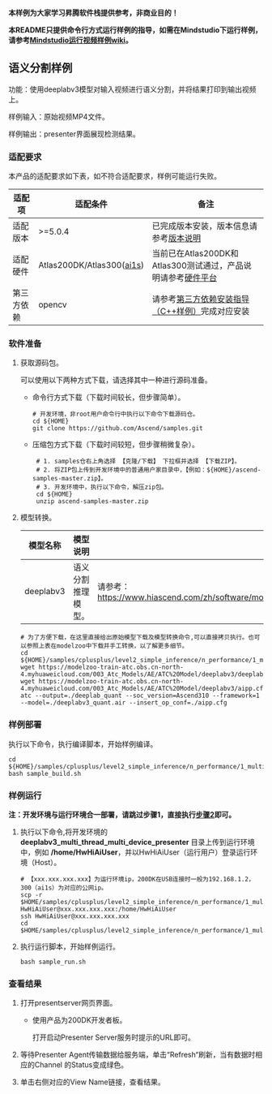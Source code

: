 **本样例为大家学习昇腾软件栈提供参考，非商业目的！**

**本README只提供命令行方式运行样例的指导，如需在Mindstudio下运行样例，请参考[Mindstudio运行视频样例wiki](https://github.com/Ascend/samples/wikis/Mindstudio%E8%BF%90%E8%A1%8C%E8%A7%86%E9%A2%91%E6%A0%B7%E4%BE%8B?sort_id=3170138)。**

## 语义分割样例

功能：使用deeplabv3模型对输入视频进行语义分割，并将结果打印到输出视频上。  

样例输入：原始视频MP4文件。    

样例输出：presenter界面展现检测结果。

### 适配要求

本产品的适配要求如下表，如不符合适配要求，样例可能运行失败。

| 适配项     | 适配条件                                                     | 备注                                                         |
| ---------- | ------------------------------------------------------------ | ------------------------------------------------------------ |
| 适配版本   | >=5.0.4                                                    | 已完成版本安装，版本信息请参考[版本说明](https://ascend.huawei.com/zh/#/software/cann/notice) |
| 适配硬件   | Atlas200DK/Atlas300([ai1s](https://support.huaweicloud.com/productdesc-ecs/ecs_01_0047.html#ecs_01_0047__section78423209366)) | 当前已在Atlas200DK和Atlas300测试通过，产品说明请参考[硬件平台](https://ascend.huawei.com/zh/#/hardware/product) |
| 第三方依赖 | opencv                                     | 请参考[第三方依赖安装指导（C++样例）](../../../environment)完成对应安装 |


### 软件准备

1. 获取源码包。

   可以使用以下两种方式下载，请选择其中一种进行源码准备。   

    - 命令行方式下载（下载时间较长，但步骤简单）。

      ```    
      # 开发环境，非root用户命令行中执行以下命令下载源码仓。    
      cd ${HOME}     
      git clone https://github.com/Ascend/samples.git
      ```

    - 压缩包方式下载（下载时间较短，但步骤稍微复杂）。   

      ``` 
       # 1. samples仓右上角选择 【克隆/下载】 下拉框并选择 【下载ZIP】。    
       # 2. 将ZIP包上传到开发环境中的普通用户家目录中，【例如：${HOME}/ascend-samples-master.zip】。     
       # 3. 开发环境中，执行以下命令，解压zip包。     
       cd ${HOME}    
       unzip ascend-samples-master.zip
      ```
2. 模型转换。  
    
    |  **模型名称**  |  **模型说明**  |  **模型下载路径**  |
    |---|---|---|
    |  deeplabv3| 语义分割推理模型。  |  请参考：https://www.hiascend.com/zh/software/modelzoo/detail/C/d2a3b34288ca4a259ae9906decee4ede |

    ```
    # 为了方便下载，在这里直接给出原始模型下载及模型转换命令,可以直接拷贝执行。也可以参照上表在modelzoo中下载并手工转换，以了解更多细节。     
    cd ${HOME}/samples/cplusplus/level2_simple_inference/n_performance/1_multi_process_thread/deeplabv3_multi_thread_multi_device_presenter/model    
    wget https://modelzoo-train-atc.obs.cn-north-4.myhuaweicloud.com/003_Atc_Models/AE/ATC%20Model/deeplabv3/deeplabv3_quant.air
    wget https://modelzoo-train-atc.obs.cn-north-4.myhuaweicloud.com/003_Atc_Models/AE/ATC%20Model/deeplabv3/aipp.cfg
    atc --output=./deeplab_quant --soc_version=Ascend310 --framework=1 --model=./deeplabv3_quant.air --insert_op_conf=./aipp.cfg
    ```

### 样例部署

执行以下命令，执行编译脚本，开始样例编译。   
```
cd ${HOME}/samples/cplusplus/level2_simple_inference/n_performance/1_multi_process_thread/deeplabv3_multi_thread_multi_device_presenter/scripts
bash sample_build.sh
```

### 样例运行

**注：开发环境与运行环境合一部署，请跳过步骤1，直接执行[步骤2](#step_2)即可。**   

1. 执行以下命令,将开发环境的 **deeplabv3_multi_thread_multi_device_presenter** 目录上传到运行环境中，例如 **/home/HwHiAiUser**，并以HwHiAiUser（运行用户）登录运行环境（Host）。

   ```
   # 【xxx.xxx.xxx.xxx】为运行环境ip，200DK在USB连接时一般为192.168.1.2，300（ai1s）为对应的公网ip。
   scp -r $HOME/samples/cplusplus/level2_simple_inference/n_performance/1_multi_process_thread/deeplabv3_multi_thread_multi_device_presenter HwHiAiUser@xxx.xxx.xxx.xxx:/home/HwHiAiUser   
   ssh HwHiAiUser@xxx.xxx.xxx.xxx     
   cd $HOME/samples/cplusplus/level2_simple_inference/n_performance/1_multi_process_thread/deeplabv3_multi_thread_multi_device_presenter/scripts
   ```


2. <a name="step_2"></a>执行运行脚本，开始样例运行。         

   ```
   bash sample_run.sh
   ```

### 查看结果

1. 打开presentserver网页界面。

   - 使用产品为200DK开发者板。

      打开启动Presenter Server服务时提示的URL即可。
      
2. 等待Presenter Agent传输数据给服务端，单击“Refresh“刷新，当有数据时相应的Channel 的Status变成绿色。

3. 单击右侧对应的View Name链接，查看结果。